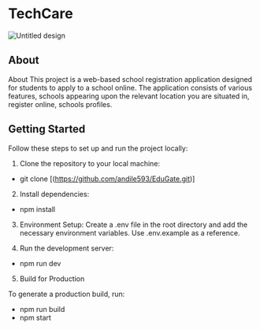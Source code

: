 # TechCare
![Untitled design](https://github.com/user-attachments/assets/f8a0ff0a-bb41-4d3b-8d1a-32d455b16300)

## About
About
This project is a web-based school registration application designed for students to apply to a school online. The application consists of various features, schools appearing upon the relevant location you are situated in, register online, schools profiles.


## Getting Started

Follow these steps to set up and run the project locally:

1. Clone the repository to your local machine:

- git clone [(https://github.com/andile593/EduGate.git)]
  
2. Install dependencies:

- npm install

3. Environment Setup:
   Create a .env file in the root directory and add the necessary environment variables. Use .env.example as a reference.

4. Run the development server:

- npm run dev

5. Build for Production
   
To generate a production build, run:
- npm run build
- npm start
